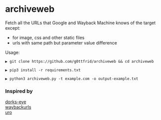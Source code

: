 # archiveweb
Fetch all the URLs that Google and Wayback Machine knows of the target except:
- for image, css and other static files
- urls with same path but parameter value difference

Usage:

```
▶ git clone https://github.com/g0ttfrid/archiveweb && cd archiveweb

▶ pip3 install -r requirements.txt

▶ python3 archiveweb.py -t example.com -o output-example.txt
```


### Inspired by

[dorks-eye](https://github.com/BullsEye0/dorks-eye)\
[waybackurls](https://github.com/tomnomnom/waybackurls)\
[uro](https://github.com/s0md3v/uro)
